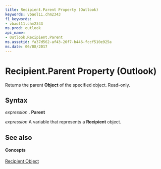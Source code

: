 ```yaml
---
title: Recipient.Parent Property (Outlook)
keywords: vbaol11.chm2343
f1_keywords:
- vbaol11.chm2343
ms.prod: outlook
api_name:
- Outlook.Recipient.Parent
ms.assetid: fa37d562-af43-26f7-b446-fccf510e925a
ms.date: 06/08/2017
---
```



# Recipient.Parent Property (Outlook)

Returns the parent **Object** of the specified object. Read-only.


## Syntax

 _expression_ . **Parent**

 _expression_ A variable that represents a **Recipient** object.


## See also


#### Concepts


[Recipient Object](recipient-object-outlook.md)

